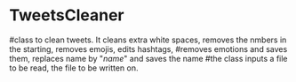 # TweetsCleaner
#class to clean tweets. It cleans extra white spaces, removes the nmbers in the starting, removes emojis, edits hashtags,
#removes emotions and saves them, replaces name by "*name*" and saves the name
#the class inputs a file to be read, the file to be written on.
